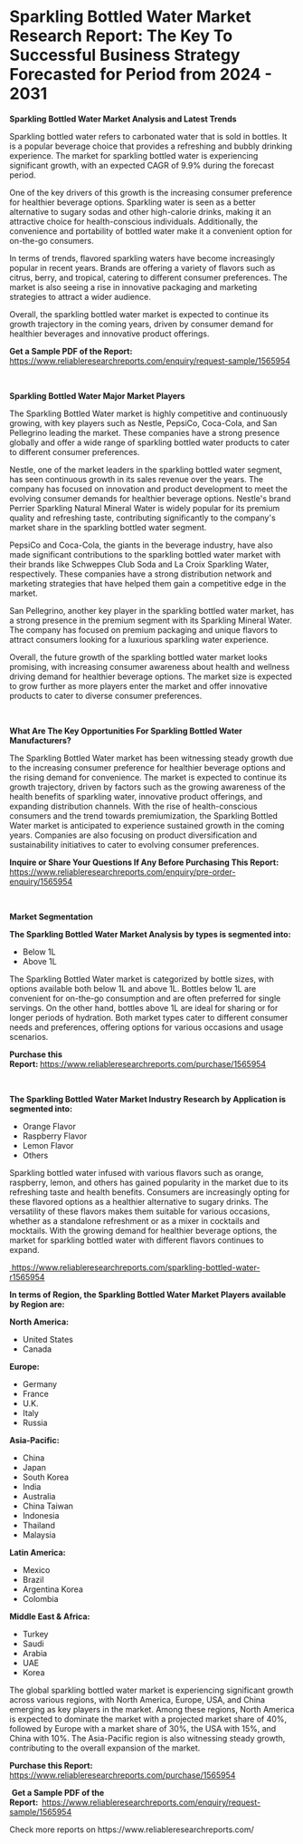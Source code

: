 <p><h1>Sparkling Bottled Water Market Research Report: The Key To Successful Business Strategy Forecasted for Period from 2024 - 2031</h1></p><p><strong>Sparkling Bottled Water Market Analysis and Latest Trends</strong></p>
<p><p>Sparkling bottled water refers to carbonated water that is sold in bottles. It is a popular beverage choice that provides a refreshing and bubbly drinking experience. The market for sparkling bottled water is experiencing significant growth, with an expected CAGR of 9.9% during the forecast period. </p><p>One of the key drivers of this growth is the increasing consumer preference for healthier beverage options. Sparkling water is seen as a better alternative to sugary sodas and other high-calorie drinks, making it an attractive choice for health-conscious individuals. Additionally, the convenience and portability of bottled water make it a convenient option for on-the-go consumers.</p><p>In terms of trends, flavored sparkling waters have become increasingly popular in recent years. Brands are offering a variety of flavors such as citrus, berry, and tropical, catering to different consumer preferences. The market is also seeing a rise in innovative packaging and marketing strategies to attract a wider audience.</p><p>Overall, the sparkling bottled water market is expected to continue its growth trajectory in the coming years, driven by consumer demand for healthier beverages and innovative product offerings.</p></p>
<p><strong>Get a Sample PDF of the Report:&nbsp;</strong> <a href="https://www.reliableresearchreports.com/enquiry/request-sample/1565954">https://www.reliableresearchreports.com/enquiry/request-sample/1565954</a></p>
<p>&nbsp;</p>
<p><strong>Sparkling Bottled Water Major Market Players</strong></p>
<p><p>The Sparkling Bottled Water market is highly competitive and continuously growing, with key players such as Nestle, PepsiCo, Coca-Cola, and San Pellegrino leading the market. These companies have a strong presence globally and offer a wide range of sparkling bottled water products to cater to different consumer preferences.</p><p>Nestle, one of the market leaders in the sparkling bottled water segment, has seen continuous growth in its sales revenue over the years. The company has focused on innovation and product development to meet the evolving consumer demands for healthier beverage options. Nestle's brand Perrier Sparkling Natural Mineral Water is widely popular for its premium quality and refreshing taste, contributing significantly to the company's market share in the sparkling bottled water segment.</p><p>PepsiCo and Coca-Cola, the giants in the beverage industry, have also made significant contributions to the sparkling bottled water market with their brands like Schweppes Club Soda and La Croix Sparkling Water, respectively. These companies have a strong distribution network and marketing strategies that have helped them gain a competitive edge in the market.</p><p>San Pellegrino, another key player in the sparkling bottled water market, has a strong presence in the premium segment with its Sparkling Mineral Water. The company has focused on premium packaging and unique flavors to attract consumers looking for a luxurious sparkling water experience.</p><p>Overall, the future growth of the sparkling bottled water market looks promising, with increasing consumer awareness about health and wellness driving demand for healthier beverage options. The market size is expected to grow further as more players enter the market and offer innovative products to cater to diverse consumer preferences.</p></p>
<p>&nbsp;</p>
<p><strong>What Are The Key Opportunities For Sparkling Bottled Water Manufacturers?</strong></p>
<p><p>The Sparkling Bottled Water market has been witnessing steady growth due to the increasing consumer preference for healthier beverage options and the rising demand for convenience. The market is expected to continue its growth trajectory, driven by factors such as the growing awareness of the health benefits of sparkling water, innovative product offerings, and expanding distribution channels. With the rise of health-conscious consumers and the trend towards premiumization, the Sparkling Bottled Water market is anticipated to experience sustained growth in the coming years. Companies are also focusing on product diversification and sustainability initiatives to cater to evolving consumer preferences.</p></p>
<p><strong>Inquire or Share Your Questions If Any Before Purchasing This Report:</strong> <a href="https://www.reliableresearchreports.com/enquiry/pre-order-enquiry/1565954">https://www.reliableresearchreports.com/enquiry/pre-order-enquiry/1565954</a></p>
<p>&nbsp;</p>
<p><strong>Market Segmentation</strong></p>
<p><strong>The Sparkling Bottled Water Market Analysis by types is segmented into:</strong></p>
<p><ul><li>Below 1L</li><li>Above 1L</li></ul></p>
<p><p>The Sparkling Bottled Water market is categorized by bottle sizes, with options available both below 1L and above 1L. Bottles below 1L are convenient for on-the-go consumption and are often preferred for single servings. On the other hand, bottles above 1L are ideal for sharing or for longer periods of hydration. Both market types cater to different consumer needs and preferences, offering options for various occasions and usage scenarios.</p></p>
<p><strong>Purchase this Report:&nbsp;</strong><a href="https://www.reliableresearchreports.com/purchase/1565954">https://www.reliableresearchreports.com/purchase/1565954</a></p>
<p>&nbsp;</p>
<p><strong>The Sparkling Bottled Water Market Industry Research by Application is segmented into:</strong></p>
<p><ul><li>Orange Flavor</li><li>Raspberry Flavor</li><li>Lemon Flavor</li><li>Others</li></ul></p>
<p><p>Sparkling bottled water infused with various flavors such as orange, raspberry, lemon, and others has gained popularity in the market due to its refreshing taste and health benefits. Consumers are increasingly opting for these flavored options as a healthier alternative to sugary drinks. The versatility of these flavors makes them suitable for various occasions, whether as a standalone refreshment or as a mixer in cocktails and mocktails. With the growing demand for healthier beverage options, the market for sparkling bottled water with different flavors continues to expand.</p></p>
<p><a href="https://www.reliableresearchreports.com/sparkling-bottled-water-r1565954">&nbsp;https://www.reliableresearchreports.com/sparkling-bottled-water-r1565954</a></p>
<p><strong>In terms of Region, the Sparkling Bottled Water Market Players available by Region are:</strong></p>
<p>
    <p> <strong> North America: </strong>
        <ul>
            <li>United States</li>
            <li>Canada</li>
        </ul>
        </p> 
    <p> <strong> Europe: </strong>
        <ul>
            <li>Germany</li>
            <li>France</li>
            <li>U.K.</li>
            <li>Italy</li>
            <li>Russia</li>
        </ul>
        </p> 
    <p> <strong> Asia-Pacific: </strong>
        <ul>
            <li>China</li>
            <li>Japan</li>
            <li>South Korea</li>
            <li>India</li>
            <li>Australia</li>
            <li>China Taiwan</li>
            <li>Indonesia</li>
            <li>Thailand</li>
            <li>Malaysia</li>
        </ul>
        </p> 
    <p> <strong> Latin America: </strong>
        <ul>
            <li>Mexico</li>
            <li>Brazil</li>
            <li>Argentina Korea</li>
            <li>Colombia</li>
        </ul>
        </p> 
    <p> <strong> Middle East & Africa: </strong>
        <ul>
            <li>Turkey</li>
            <li>Saudi</li>
            <li>Arabia</li>
            <li>UAE</li>
            <li>Korea</li>
        </ul>
    </p>
    </p>
<p><p>The global sparkling bottled water market is experiencing significant growth across various regions, with North America, Europe, USA, and China emerging as key players in the market. Among these regions, North America is expected to dominate the market with a projected market share of 40%, followed by Europe with a market share of 30%, the USA with 15%, and China with 10%. The Asia-Pacific region is also witnessing steady growth, contributing to the overall expansion of the market.</p></p>
<p><strong>Purchase this Report: </strong><a href="https://www.reliableresearchreports.com/purchase/1565954">https://www.reliableresearchreports.com/purchase/1565954</a></p>
<p>&nbsp;<strong>Get a Sample PDF of the Report:&nbsp;&nbsp;</strong><a href="https://www.reliableresearchreports.com/enquiry/request-sample/1565954">https://www.reliableresearchreports.com/enquiry/request-sample/1565954</a></p>
<p><strong></strong></p>
<p>Check more reports on https://www.reliableresearchreports.com/</p>